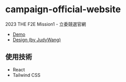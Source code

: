# campaign-official-website

2023 THE F2E Mission1 - 立委競選官網

- [Demo](https://chengjiwang.github.io/campaign-official-website/)
- [Design (by JudyWang)](https://www.figma.com/file/eXFzGjSYOTILiEzG9cPiaW/Untitled?type=design&node-id=0-1&mode=design&t=o2oXA4AwzhbaHDIk-0)

## 使用技術
- React
- Tailwind CSS

